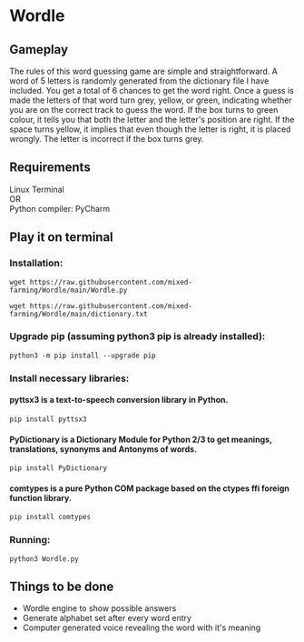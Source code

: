 # Wordle

<!-- <p align="center"><img width="75%" src="" alt="wordle game gif" /> -->

## Gameplay
  The rules of this word guessing game are simple and straightforward. A word of 5 letters is randomly generated from the dictionary file I have included. You get a total of 6 chances to get the word right. Once a guess is made the letters of that word turn grey, yellow, or green, indicating whether you are on the correct track to guess the word. If the box turns to green colour, it tells you that both the letter and the letter's position are right. If the space turns yellow, it implies that even though the letter is right, it is placed wrongly. The letter is incorrect if the box turns grey.
  
## Requirements
Linux Terminal <br>
OR <br>
Python compiler: PyCharm
  
## Play it on terminal
### Installation:
```
wget https://raw.githubusercontent.com/mixed-farming/Wordle/main/Wordle.py
```
```
wget https://raw.githubusercontent.com/mixed-farming/Wordle/main/dictionary.txt
```
### Upgrade pip (assuming python3 pip is already installed):
```
python3 -m pip install --upgrade pip
```
### Install necessary libraries:
#### pyttsx3 is a text-to-speech conversion library in Python.
```
pip install pyttsx3
```
#### PyDictionary is a Dictionary Module for Python 2/3 to get meanings, translations, synonyms and Antonyms of words.
```
pip install PyDictionary
```
#### comtypes is a pure Python COM package based on the ctypes ffi foreign function library.
```
pip install comtypes
```
### Running:
```
python3 Wordle.py
```

## Things to be done
- Wordle engine to show possible answers
- Generate alphabet set after every word entry
- Computer generated voice revealing the word with it's meaning
